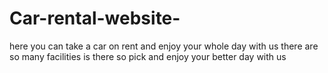 # Car-rental-website-
here you can take a car on rent and enjoy your whole day with us there are so many facilities is there so pick and enjoy your better day with us
